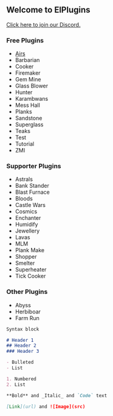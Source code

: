 ## Welcome to ElPlugins

[Click here to join our Discord.](https://discord.gg/aRptk29m) 

### Free Plugins

- [Airs](https://elli-tt.github.io/airs) 
- Barbarian
- Cooker
- Firemaker
- Gem Mine
- Glass Blower
- Hunter
- Karambwans
- Mess Hall
- Planks
- Sandstone
- Superglass
- Teaks
- Test
- Tutorial
- ZMI


### Supporter Plugins

- Astrals
- Bank Stander
- Blast Furnace
- Bloods
- Castle Wars
- Cosmics
- Enchanter
- Humidify
- Jewellery
- Lavas
- MLM
- Plank Make
- Shopper
- Smelter
- Superheater
- Tick Cooker


### Other Plugins

- Abyss
- Herbiboar
- Farm Run


```markdown
Syntax block

# Header 1
## Header 2
### Header 3

- Bulleted
- List

1. Numbered
2. List

**Bold** and _Italic_ and `Code` text

[Link](url) and ![Image](src)
```
